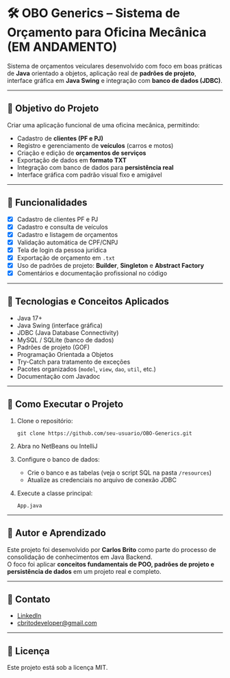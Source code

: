 # 🛠️ OBO Generics – Sistema de Orçamento para Oficina Mecânica (EM ANDAMENTO)

Sistema de orçamentos veiculares desenvolvido com foco em boas práticas de **Java** orientado a objetos, aplicação real de **padrões de projeto**, interface gráfica em **Java Swing** e integração com **banco de dados (JDBC)**.

---

## 📌 Objetivo do Projeto

Criar uma aplicação funcional de uma oficina mecânica, permitindo:

- Cadastro de **clientes (PF e PJ)**
- Registro e gerenciamento de **veículos** (carros e motos)
- Criação e edição de **orçamentos de serviços**
- Exportação de dados em **formato TXT**
- Integração com banco de dados para **persistência real**
- Interface gráfica com padrão visual fixo e amigável

---

## 🧩 Funcionalidades

- [x] Cadastro de clientes PF e PJ  
- [x] Cadastro e consulta de veículos  
- [x] Cadastro e listagem de orçamentos  
- [x] Validação automática de CPF/CNPJ  
- [x] Tela de login da pessoa jurídica  
- [x] Exportação de orçamento em `.txt`  
- [x] Uso de padrões de projeto: **Builder**, **Singleton** e **Abstract Factory**  
- [x] Comentários e documentação profissional no código  

---

## 🧪 Tecnologias e Conceitos Aplicados

- Java 17+
- Java Swing (interface gráfica)
- JDBC (Java Database Connectivity)
- MySQL / SQLite (banco de dados)
- Padrões de projeto (GOF)
- Programação Orientada a Objetos
- Try-Catch para tratamento de exceções
- Pacotes organizados (`model`, `view`, `dao`, `util`, etc.)
- Documentação com Javadoc

---


## 🚀 Como Executar o Projeto

1. Clone o repositório:
   ```
   git clone https://github.com/seu-usuario/OBO-Generics.git
   ```

2. Abra no NetBeans ou IntelliJ

3. Configure o banco de dados:
   - Crie o banco e as tabelas (veja o script SQL na pasta `/resources`)
   - Atualize as credenciais no arquivo de conexão JDBC

4. Execute a classe principal:
   ```
   App.java
   ```

---

## 🧠 Autor e Aprendizado

Este projeto foi desenvolvido por **Carlos Brito** como parte do processo de consolidação de conhecimentos em Java Backend.  
O foco foi aplicar **conceitos fundamentais de POO, padrões de projeto e persistência de dados** em um projeto real e completo.

---

## 🤝 Contato

- [LinkedIn](https://www.linkedin.com/in/cbritodev)
- cbritodeveloper@gmail.com

---

## 📄 Licença

Este projeto está sob a licença MIT.
